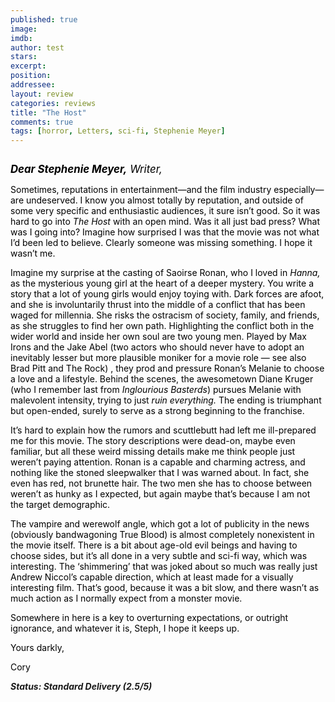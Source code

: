 ```yaml
---
published: true
image: 
imdb: 
author: test 
stars: 
excerpt: 
position: 
addressee: 
layout: review
categories: reviews
title: "The Host"
comments: true
tags: [horror, Letters, sci-fi, Stephenie Meyer]
---
```

<div><p><span class="full-image-block ssNonEditable"><span><a href="/letters/2013/4/3/the-host.html"><img src="http://static.squarespace.com/static/5005f6bcc4aa41161b33e89e/5329cf1fe4b07c068ebf74de/5329cf1fe4b07c068ebf7808/1365021831557/the-host.jpg" alt="" /></a></span></span></p>
<p><em><span style="color:black;"><span style="font-size:120%;"><strong>Dear Stephenie Meyer,</strong> Writer,</span>&nbsp;</span></em><span style="color:black;">&nbsp;</span></p>
<p><span style="color:black;">Sometimes, reputations in entertainment&mdash;and the film industry especially&mdash;are undeserved. I know you almost totally by reputation, and outside of some very specific and enthusiastic audiences, it sure isn&rsquo;t good. So it was hard to go into <em>The Host</em> with an open mind. Was it all just bad press? What was I going into? Imagine how surprised I was that the movie was not what I&rsquo;d been led to believe. Clearly someone was missing something. I hope it wasn&rsquo;t me.</span></p>
<p><span style="color:black;">Imagine my surprise at the casting of Saoirse Ronan, who I loved in <em>Hanna, </em>as the mysterious young girl at the heart of a deeper mystery. You write a story that a lot of young girls would enjoy toying with. Dark forces are afoot, and she is involuntarily thrust into the middle of a conflict that has been waged for millennia. She risks the ostracism of society, family, and friends, as she struggles to find her own path. Highlighting the conflict both in the wider world and inside her own soul are two young men. Played by Max Irons and the Jake Abel (two actors who should never have to adopt an inevitably lesser but more plausible moniker for a movie role &mdash; see also Brad Pitt and The Rock) , they prod and pressure Ronan&rsquo;s Melanie to choose a love and a lifestyle. Behind the scenes, the awesometown Diane Kruger (who I remember last from <em>Inglourious Basterds</em>) pursues Melanie with malevolent intensity, trying to just <em>ruin everything. </em>The ending is triumphant but open-ended, surely to serve as a strong beginning to the franchise.</span></p>
<p><span style="color:black;">It&rsquo;s hard to explain how the rumors and scuttlebutt had left me ill-prepared me for this movie. The story descriptions were dead-on, maybe even familiar, but all these weird missing details make me think people just weren&rsquo;t paying attention. Ronan is a capable and charming actress, and nothing like the stoned sleepwalker that I was warned about. In fact, she even has red, not brunette hair. The two men she has to choose between weren&rsquo;t as hunky as I expected, but again maybe that&rsquo;s because I am not the target demographic.</span></p>
<p><span style="color:black;">The vampire and werewolf angle, which got a lot of publicity in the news (obviously bandwagoning True Blood) is almost completely nonexistent in the movie itself. There is a bit about age-old evil beings and having to choose sides, but it&rsquo;s all done in a very subtle and sci-fi way, which was interesting. The &lsquo;shimmering&rsquo; that was joked about so much was really just Andrew Niccol&rsquo;s capable direction, which at least made for a visually interesting film. That&rsquo;s good, because it was a bit slow, and there wasn&rsquo;t as much action as I normally expect from a monster movie.</span></p>
<p><span style="color:black;">Somewhere in here is a key to overturning expectations, or outright ignorance, and whatever it is, Steph, I hope it keeps up. &nbsp;</span><span style="color:black;">&nbsp;</span></p>
<p><span style="color:black;">Yours darkly,</span></p>
<p><span style="color:black;">Cory</span></p>
<p><strong><em>Status: <strong><em>Standard Delivery (</em></strong>2.5/5)</em></strong></p></div>
